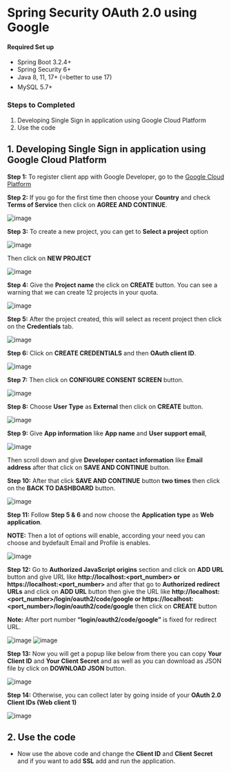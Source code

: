# Spring Security OAuth 2.0 using Google

#### Required Set up
- Spring Boot 3.2.4+
- Spring Security 6+
- Java 8, 11, 17+ (⭐better to use 17)
- MySQL 5.7+

### Steps to Completed 
1. Developing Single Sign in application using Google Cloud Platform 
2. Use the code

## 1. Developing Single Sign in application using Google Cloud Platform 

**Step 1:** To register client app with Google Developer, go to the  [Google Cloud Platform](https://console.cloud.google.com/)

**Step 2:** If you go for the first time then choose your **Country** and check **Terms of Service** then click on **AGREE AND CONTINUE**.

![image](https://github.com/nirmalakumarsahu/spring-boot-oauth2.0-google/assets/62144558/b8fec38a-84ef-4ee1-98f3-e5d661876ad8)

**Step 3:** To create a new project, you can get to **Select a project** option 

![image](https://github.com/nirmalakumarsahu/spring-boot-oauth2.0-google/assets/62144558/54e70f35-373c-4037-b226-a4fc904e62ca)

Then click on **NEW PROJECT**

![image](https://github.com/nirmalakumarsahu/spring-boot-oauth2.0-google/assets/62144558/09fc7736-75a8-4f63-96e7-018f0ad77e4c)

**Step 4:** Give the **Project name** the click on **CREATE** button.
You can see a warning that we can create 12 projects in your quota.

![image](https://github.com/nirmalakumarsahu/spring-boot-oauth2.0-google/assets/62144558/71995357-6c44-4745-bf97-55ba511ffc87)

**Step 5:** After the project created, this will select as recent project then click on the **Credentials** tab.

![image](https://github.com/nirmalakumarsahu/spring-boot-oauth2.0-google/assets/62144558/6ebc5b9e-fc56-46e1-8ec5-36a32ebb561f)

**Step 6:** Click on **CREATE CREDENTIALS** and then **OAuth client ID**.

![image](https://github.com/nirmalakumarsahu/spring-boot-oauth2.0-google/assets/62144558/fe0fb77d-21ae-411a-8423-3d5267b92d2e)

**Step 7:** Then click on **CONFIGURE CONSENT SCREEN** button.

![image](https://github.com/nirmalakumarsahu/spring-boot-oauth2.0-google/assets/62144558/f2d27d81-2351-4aa8-96b7-5ddec1a822af)

**Step 8:** Choose **User Type** as **External** then click on **CREATE** button.

![image](https://github.com/nirmalakumarsahu/spring-boot-oauth2.0-google/assets/62144558/466b3d4e-99c6-4490-820b-2bc903f3af29)

**Step 9:** Give **App information** like **App name** and **User support email**,

![image](https://github.com/nirmalakumarsahu/spring-boot-oauth2.0-google/assets/62144558/859fea52-870e-4998-a1af-4fdcf3a074d9)
 
Then scroll down and give **Developer contact information** like **Email address** after that click on **SAVE AND CONTINUE** button.

**Step 10:** After that click **SAVE AND CONTINUE** button **two times** then click on the **BACK TO DASHBOARD** button.

![image](https://github.com/nirmalakumarsahu/spring-boot-oauth2.0-google/assets/62144558/28c739e3-1024-4bb0-9a14-011dec68d378)

**Step 11:** Follow **Step 5 & 6** and now choose the **Application type** as **Web application**.

**NOTE:** Then a lot of options will enable, according your need you can choose and bydefault Email and Profile is enables.

![image](https://github.com/nirmalakumarsahu/spring-boot-oauth2.0-google/assets/62144558/fb032838-6e7b-40ee-b11f-969bd66c8cd3)

**Step 12:** Go to **Authorized JavaScript origins** section and click on **ADD URL** button and give URL like **http://localhost:<port_number> or https://localhost:<port_number>** and after that go to **Authorized redirect URLs** and click on **ADD URL** button then give the URL like **http://localhost:<port_number>/login/oauth2/code/google or https://localhost:<port_number>/login/oauth2/code/google** then click on **CREATE** button

**Note:** After port number **“login/oauth2/code/google”** is fixed for redirect URL.

![image](https://github.com/nirmalakumarsahu/spring-boot-oauth2.0-google/assets/62144558/c053618b-d1b8-4f1a-88d4-613da637493e)
![image](https://github.com/nirmalakumarsahu/spring-boot-oauth2.0-google/assets/62144558/4e08443b-3960-41fe-8097-36a6bde78e2e)

**Step 13:** Now you will get a popup like below from there you can copy **Your Client ID** and **Your Client Secret** and as well as you can download as JSON file by click on **DOWNLOAD JSON** button.

![image](https://github.com/nirmalakumarsahu/spring-boot-oauth2.0-google/assets/62144558/5c513380-2e4a-4e90-b463-4bdec3c2a141)

**Step 14:** Otherwise, you can collect later by going inside of your **OAuth 2.0 Client IDs (Web client 1)**

![image](https://github.com/nirmalakumarsahu/spring-boot-oauth2.0-google/assets/62144558/5d1269c4-e7ba-470a-9bee-de86761ba91f)

## 2. Use the code

- Now use the above code and change the **Client ID** and **Client Secret** and if you want to add **SSL** add and run the application.
